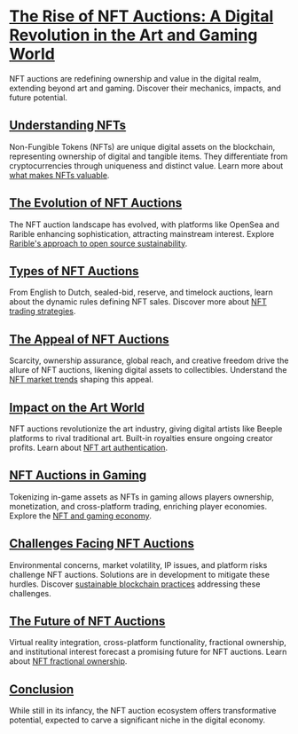# [**The Rise of NFT Auctions: A Digital Revolution in the Art and Gaming World**](https://example.com/nft-auctions-and-digital-revolution)

NFT auctions are redefining ownership and value in the digital realm, extending beyond art and gaming. Discover their mechanics, impacts, and future potential.

## [**Understanding NFTs**](https://example.com/understanding-nfts)

Non-Fungible Tokens (NFTs) are unique digital assets on the blockchain, representing ownership of digital and tangible items. They differentiate from cryptocurrencies through uniqueness and distinct value. Learn more about [what makes NFTs valuable](https://www.license-token.com/wiki/why-are-nf-ts-valuable).

## [**The Evolution of NFT Auctions**](https://example.com/evolution-of-nft-auctions)

The NFT auction landscape has evolved, with platforms like OpenSea and Rarible enhancing sophistication, attracting mainstream interest. Explore [Rarible's approach to open source sustainability](https://www.license-token.com/wiki/rarible-s-approach-to-open-source-sustainability).

## [**Types of NFT Auctions**](https://example.com/types-of-nft-auctions)

From English to Dutch, sealed-bid, reserve, and timelock auctions, learn about the dynamic rules defining NFT sales. Discover more about [NFT trading strategies](https://www.license-token.com/wiki/nft-trading-strategies).

## [**The Appeal of NFT Auctions**](https://example.com/appeal-of-nft-auctions)

Scarcity, ownership assurance, global reach, and creative freedom drive the allure of NFT auctions, likening digital assets to collectibles. Understand the [NFT market trends](https://www.license-token.com/wiki/nft-market-trends) shaping this appeal.

## [**Impact on the Art World**](https://example.com/nft-impact-on-art-world)

NFT auctions revolutionize the art industry, giving digital artists like Beeple platforms to rival traditional art. Built-in royalties ensure ongoing creator profits. Learn about [NFT art authentication](https://www.license-token.com/wiki/nft-art-authentication).

## [**NFT Auctions in Gaming**](https://example.com/nft-auctions-in-gaming)

Tokenizing in-game assets as NFTs in gaming allows players ownership, monetization, and cross-platform trading, enriching player economies. Explore the [NFT and gaming economy](https://www.license-token.com/wiki/nft-and-gaming-economy).

## [**Challenges Facing NFT Auctions**](https://example.com/challenges-facing-nft-auctions)

Environmental concerns, market volatility, IP issues, and platform risks challenge NFT auctions. Solutions are in development to mitigate these hurdles. Discover [sustainable blockchain practices](https://www.license-token.com/wiki/sustainable-blockchain-practices) addressing these challenges.

## [**The Future of NFT Auctions**](https://example.com/future-of-nft-auctions)

Virtual reality integration, cross-platform functionality, fractional ownership, and institutional interest forecast a promising future for NFT auctions. Learn about [NFT fractional ownership](https://www.license-token.com/wiki/nft-fractional-ownership).

## [**Conclusion**](https://example.com/nft-auctions-conclusion)

While still in its infancy, the NFT auction ecosystem offers transformative potential, expected to carve a significant niche in the digital economy.